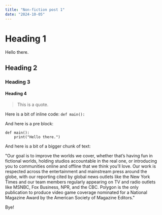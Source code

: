 ```yaml
---
title: "Non-fiction post 1"
date: "2024-10-05"
---
```


# Heading 1

Hello there.

## Heading 2

### Heading 3

#### Heading 4

> This is a quote.

Here is a bit of inline code: `def main():`

And here is a pre block:
```
def main():
    print("Hello there.")
```

And here is a bit of a bigger chunk of text:

"Our goal is to improve the worlds we cover, whether that’s having fun in fictional worlds, 
holding studios accountable in the real one, or introducing you to communities online and 
offline that we think you’ll love. Our work is respected across the entertainment and 
mainstream press around the globe, with our reporting cited by global news outlets like the New 
York Times and our team members regularly appearing on TV and radio outlets like MSNBC, Fox 
Business, NPR, and the CBC. Polygon is the only publication to produce video game coverage 
nominated for a National Magazine Award by the American Society of Magazine Editors."

Bye!